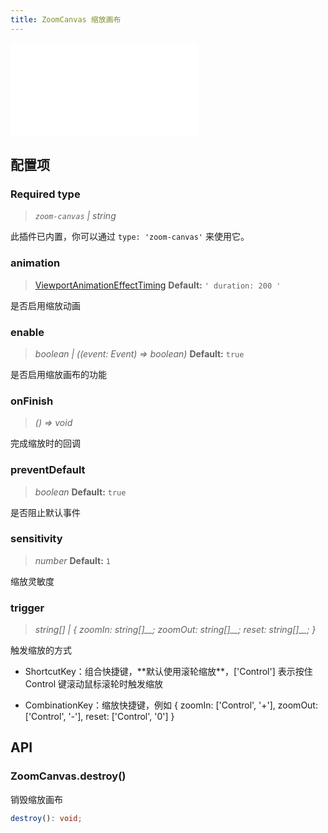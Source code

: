 ```yaml
---
title: ZoomCanvas 缩放画布
---
```


<embed src="@/common/api/behaviors/zoom-canvas.md"></embed>

## 配置项

### <Badge type="success">Required</Badge> type

> _`zoom-canvas` \| string_

此插件已内置，你可以通过 `type: 'zoom-canvas'` 来使用它。

### animation

> [ViewportAnimationEffectTiming](/manual/graph/option#viewportanimationeffecttiming) **Default:** `' duration: 200 '`

是否启用缩放动画

### enable

> _boolean \| ((event: Event) => boolean)_ **Default:** `true`

是否启用缩放画布的功能

### onFinish

> _() => void_

完成缩放时的回调

### preventDefault

> _boolean_ **Default:** `true`

是否阻止默认事件

### sensitivity

> _number_ **Default:** `1`

缩放灵敏度

### trigger

> _string[]_ _\| { zoomIn:_ _string[]\_\_; zoomOut:_ _string[]\_\_; reset:_ _string[]\_\_; }_

触发缩放的方式

- ShortcutKey：组合快捷键，\*\*默认使用滚轮缩放\*\*，['Control'] 表示按住 Control 键滚动鼠标滚轮时触发缩放

- CombinationKey：缩放快捷键，例如 { zoomIn: ['Control', '+'], zoomOut: ['Control', '-'], reset: ['Control', '0'] }

## API

### ZoomCanvas.destroy()

销毁缩放画布

```typescript
destroy(): void;
```
